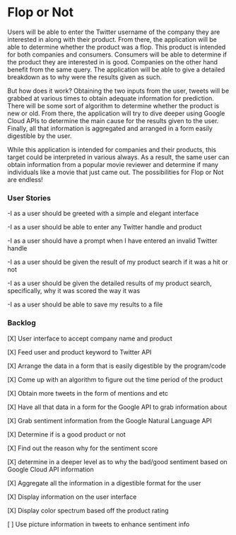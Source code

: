 # Flop or Not

Users will be able to enter the Twitter username of the company they are interested in along with their product. From there, the application will be able to determine whether the product was a flop. This product is intended for both companies and consumers. Consumers will be able to determine if the product they are interested in is good. Companies on the other hand benefit from the same query. The application will be able to give a detailed breakdown as to why were the results given as such.

But how does it work? Obtaining the two inputs from the user, tweets will be grabbed at various times to obtain adequate information for prediction. There will be some sort of algorithm to determine whether the product is new or old. From there, the application will try to dive deeper using Google Cloud APIs to determine the main cause for the results given to the user.  Finally, all that information is aggregated and arranged in a form easily digestible by the user.

While this application is intended for companies and their products, this target could be interpreted in various always. As a result, the same user can obtain information from a popular movie reviewer and determine if many individuals like a movie that just came out. The possibilities for Flop or Not are endless!

### User Stories

-I as a user should be greeted with a simple and elegant interface

-I as a user should be able to enter any Twitter handle and product

-I as a user should have a prompt when I have entered an invalid Twitter handle

-I as a user should be given the result of my product search if it was a hit or not

-I as a user should be given the detailed results of my product search, specifically, why it was scored the way it was

-I as a user should be able to save my results to a file

### Backlog

[X] User interface to accept company name and product

[X] Feed user and product keyword to Twitter API

[X] Arrange the data in a form that is easily digestible by the program/code

[X] Come up with an algorithm to figure out the time period of the product

[X] Obtain more tweets in the form of mentions and etc

[X] Have all that data in a form for the Google API to grab information about

[X] Grab sentiment information from the Google Natural Language API

[X] Determine if is a good product or not

[X] Find out the reason why for the sentiment score

[X] determine in a deeper level as to why the bad/good sentiment based on Google Cloud API information

[X] Aggregate all the information in a digestible format for the user

[X] Display information on the user interface

[X] Display color spectrum based off the product rating

[ ] Use picture information in tweets to enhance sentiment info
